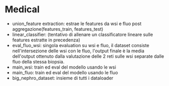 # Medical
* union_feature extraction: estrae le features da wsi e fluo post aggregazione(features_train, features_test)
* linear_classifier: (tentativo di allenare un classificatore lineare sulle features estratte in precedenza)
* eval_fluo_wsi: singola evaluation su wsi e fluo, il dataset consiste nell'intersezione delle wsi con le fluo, l'output finale è la media dell'output ottenuto dalla valutazione delle 2 reti sulle wsi separate dalle fluo della stessa biopsia.
* main_wsi: train ed eval del modello usando le wsi
* main_fluo: train ed eval del modello usando le fluo
* big_nephro_dataset: insieme di tutti i dataloader
